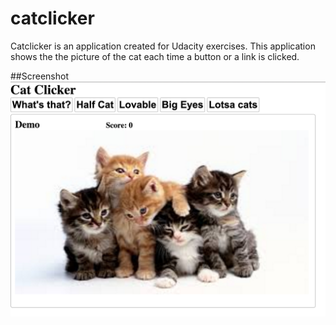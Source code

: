 # catclicker
Catclicker is an application created for Udacity exercises. This application shows the the picture of the cat each time a button or a link is clicked.

##Screenshot 
![alt tag](screenshot.png)


